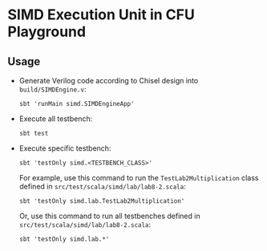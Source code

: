# SIMD Execution Unit in CFU Playground

## Usage
- Generate Verilog code according to Chisel design into `build/SIMDEngine.v`:
    ```shell
    sbt 'runMain simd.SIMDEngineApp'
    ```
- Execute all testbench:
    ```shell
    sbt test
    ```
- Execute specific testbench:
    ```shell
    sbt 'testOnly simd.<TESTBENCH_CLASS>'
    ```
    For example, use this command to run the `TestLab2Multiplication` class defined in `src/test/scala/simd/lab/lab8-2.scala`:
    ```shell
    sbt 'testOnly simd.lab.TestLab2Multiplication'
    ```
    Or, use this command to run all testbenches defined in `src/test/scala/simd/lab/lab8-2.scala`:
    ```shell
    sbt 'testOnly simd.lab.*'
    ```
